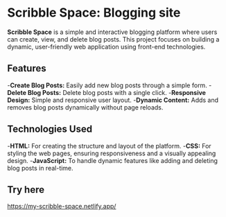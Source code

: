 # Scribble Space: Blogging site

**Scribble Space** is a simple and interactive blogging platform where users can create, view, and delete blog posts. This project focuses on building a dynamic, user-friendly web application using front-end technologies.

## Features
-**Create Blog Posts:** Easily add new blog posts through a simple form.
-**Delete Blog Posts:** Delete blog posts with a single click.
-**Responsive Design:** Simple and responsive user layout.
-**Dynamic Content:** Adds and removes blog posts dynamically without page reloads.

## Technologies Used
-**HTML:** For creating the structure and layout of the platform.
-**CSS:** For styling the web pages, ensuring responsiveness and a visually appealing design.
-**JavaScript:** To handle dynamic features like adding and deleting blog posts in real-time.

## Try here
https://my-scribble-space.netlify.app/
